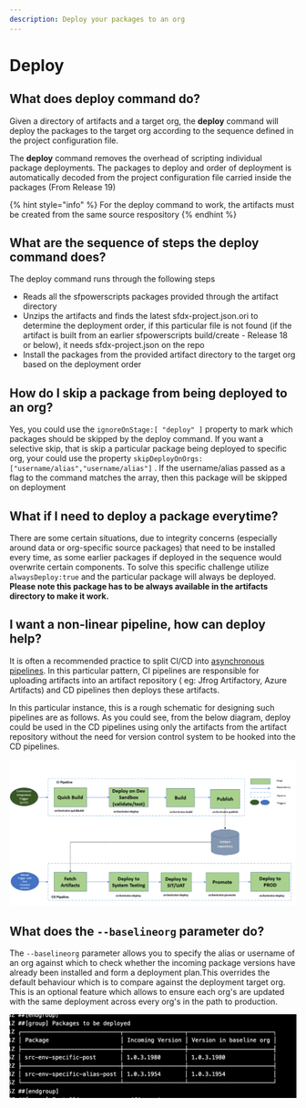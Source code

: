 ```yaml
---
description: Deploy your packages to an org
---
```


# Deploy

## What does deploy command do?

Given a directory of artifacts and a target org, the **deploy** command will deploy the packages to the target org according to the sequence defined in the project configuration file.

The **deploy** command removes the overhead of scripting individual package deployments. The packages to deploy and order of deployment is automatically decoded from the project configuration file carried inside the packages \(From Release 19\)

{% hint style="info" %}
For the deploy command to work, the artifacts must be created from the same source respository
{% endhint %}

## What are the sequence of steps the deploy command does?

The deploy command runs through the following steps

* Reads all the sfpowerscripts packages provided through the artifact directory  
* Unzips the artifacts and finds the latest sfdx-project.json.ori  to determine the deployment order, if this particular file is not found \(if the artifact is built from an earlier sfpowerscripts build/create - Release 18 or below\), it needs sfdx-project.json on the repo  
* Install the packages from the provided artifact directory to the target org based on the deployment order

## How do I skip a package from being deployed to an org?

Yes, you could use the `ignoreOnStage:[ "deploy" ]` property to mark which packages should be skipped by the deploy command. If you want a selective skip, that is skip a particular package being deployed to specific org, your could use the property `skipDeployOnOrgs: ["username/alias","username/alias"]` . If the username/alias passed as a flag to the command matches the array, then this package will be skipped on deployment

## What if I need to deploy a package everytime?

There are some certain situations, due to integrity concerns \(especially around data or org-specific source packages\) that need to be installed every time, as some earlier packages if deployed in the sequence would overwrite certain components. To solve this specific challenge utilize `alwaysDeploy:true` and the particular package will always be deployed. **Please note this package has to be always available in the artifacts directory to make it work.**

## I want a non-linear pipeline, how can deploy help?

It is often a recommended practice to split CI/CD into [asynchronous pipelines](https://worklifenotes.com/2020/06/04/7-best-practices-modern-cicd/). In this particular pattern, CI pipelines are responsible for uploading artifacts into an artifact repository \( eg: Jfrog Artifactory, Azure Artifacts\) and CD pipelines then deploys these artifacts.

In this particular instance, this is a rough schematic for designing such pipelines are as follows. As you could see, from the below diagram, deploy could be used in the CD pipelines using only the artifacts from the artifact repository without the need for version control system to be hooked into the CD pipelines.

![](../../.gitbook/assets/image%20%2813%29%20%281%29%20%282%29.png)

## What does the `--baselineorg` parameter do?

The `--baselineorg` parameter allows you to specify the alias or username of an org against which to check whether the incoming package versions have already been installed and form a deployment plan.This overrides the default behaviour which is to compare against the deployment target org. This is an optional feature which allows to ensure each org's are updated with the same deployment across every org's in the path to production.

![](../../.gitbook/assets/image%20%2810%29.png)

